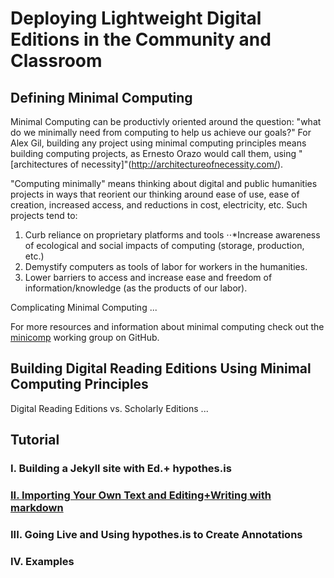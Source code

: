 # Deploying Lightweight Digital Editions in the Community and Classroom 

## Defining Minimal Computing
Minimal Computing can be productivly oriented around the question: "what do we minimally need from computing to help us achieve our goals?" For Alex Gil, building any project using minimal computing principles means building computing projects, as Ernesto Orazo would call them, using "[architectures of necessity]"(http://architectureofnecessity.com/). 

"Computing minimally" means thinking about digital and public humanities projects in ways that reorient our thinking around ease of use, ease of creation, increased access, and reductions in cost, electricity, etc. Such projects tend to:

1. Curb reliance on proprietary platforms and tools
⋅⋅*Increase awareness of ecological and social impacts of computing (storage, production, etc.)
2. Demystify computers as tools of labor for workers in the humanities.
3. Lower barriers to access and increase ease and freedom of information/knowledge (as the products of our labor).

Complicating Minimal Computing ...

For more resources and information about minimal computing check out the [minicomp](http://go-dh.github.io/mincomp/)
working group on GitHub.

## Building Digital Reading Editions Using Minimal Computing Principles

Digital Reading Editions vs. Scholarly Editions ... 

## Tutorial

### I. Building a Jekyll site with Ed.+ hypothes.is

### [II. Importing Your Own Text and Editing+Writing with markdown](praxis-session/using-markdown.md)

### III. Going Live and Using hypothes.is to Create Annotations

### IV. Examples
